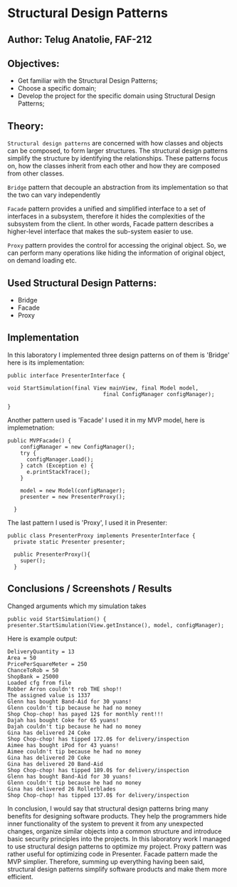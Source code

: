 # Structural Design Patterns


## Author: Telug Anatolie, FAF-212

## Objectives:

* Get familiar with the Structural Design Patterns;
* Choose a specific domain;
* Develop the project for the specific domain using Structural Design Patterns;

## Theory:
`Structural design patterns` are concerned with how classes and objects can be composed, to form larger structures. The structural design patterns simplify the structure by identifying the relationships. These patterns focus on, how the classes inherit from each other and how they are composed from other classes.

`Bridge` pattern that decouple an abstraction from its implementation so that the two can vary independently

`Facade` pattern provides a unified and simplified interface to a set of interfaces in a subsystem, therefore it hides the complexities of the subsystem from the client. In other words, Facade pattern describes a higher-level interface that makes the sub-system easier to use.

`Proxy` pattern provides the control for accessing the original object. So, we can perform many operations like hiding the information of original object, on demand loading etc.


## Used Structural Design Patterns: 

* Bridge
* Facade
* Proxy


## Implementation
In this laboratory I implemented three design patterns on of them is 'Bridge' here is its implementation:
```
public interface PresenterInterface {

void StartSimulation(final View mainView, final Model model,
                              final ConfigManager configManager);

}
```
Another pattern used is 'Facade' I used it in my MVP model, here is implemetnation:
```
public MVPFacade() {
    configManager = new ConfigManager();
    try {
      configManager.Load();
    } catch (Exception e) {
      e.printStackTrace();
    }

    model = new Model(configManager);
    presenter = new PresenterProxy();
    
  }
```
The last pattern I used is 'Proxy', I used it in Presenter:
```
public class PresenterProxy implements PresenterInterface {
  private static Presenter presenter;

  public PresenterProxy(){
    super();
  }
```
## Conclusions / Screenshots / Results 
Changed arguments which my simulation takes
```
public void StartSimulation() { presenter.StartSimulation(View.getInstance(), model, configManager);
```
Here is example output:
```
DeliveryQuantity = 13
Area = 50
PricePerSquareMeter = 250
ChanceToRob = 50
ShopBank = 25000
Loaded cfg from file     
Robber Arron couldn't rob THE shop!!
The assigned value is 1337
Glenn has bought Band-Aid for 30 yuans!
Glenn couldn't tip because he had no money
Shop Chop-chop! has payed 12$ for monthly rent!!!
Dajah has bought Coke for 65 yuans!
Dajah couldn't tip because he had no money
Gina has delivered 24 Coke
Shop Chop-chop! has tipped 172.0$ for delivery/inspection
Aimee has bought iPod for 43 yuans!
Aimee couldn't tip because he had no money
Gina has delivered 20 Coke
Gina has delivered 20 Band-Aid
Shop Chop-chop! has tipped 189.0$ for delivery/inspection
Glenn has bought Band-Aid for 30 yuans!
Glenn couldn't tip because he had no money
Gina has delivered 26 Rollerblades
Shop Chop-chop! has tipped 137.0$ for delivery/inspection
```
In conclusion, I would say that structural design patterns bring many benefits for designing software products. They help the programmers hide inner functionality of the system to prevent it from any unexpected changes, organize similar objects into a common structure and introduce basic security principles into the projects. In this laboratory work I managed to use structural design patterns to optimize my project. Proxy pattern was rather useful for optimizing code in Presenter. Facade pattern made the MVP simplier. Therefore, summing up everything having been said, structural design patterns simplify software products and make them more efficient.

